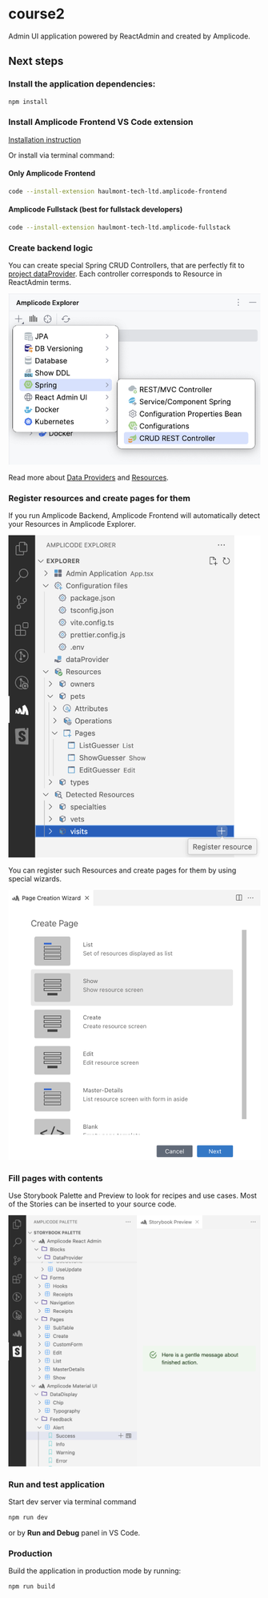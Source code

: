 # course2

Admin UI application powered by ReactAdmin and created by Amplicode.

## Next steps

### Install the application dependencies:

```sh
npm install
```

### Install Amplicode Frontend VS Code extension

[Installation instruction](https://amplicode.ru/documentation/installation-guide-vs-code/#ustanovka-rasshireniya-cherez-vs-code-extensions-panel)

Or install via terminal command:

#### Only Amplicode Frontend
```sh
code --install-extension haulmont-tech-ltd.amplicode-frontend
```
#### Amplicode Fullstack (best for fullstack developers)
```sh
code --install-extension haulmont-tech-ltd.amplicode-fullstack
```

### Create backend logic

You can create special Spring CRUD Controllers, that are perfectly fit to [project dataProvider](src/springDataProvider.ts). Each controller corresponds to Resource in ReactAdmin terms.

![CRUD Controller](https://github.com/Amplicode/amplicode-create-app/blob/master/media/create_crud_controller_action.png?raw=true)

Read more about [Data Providers](https://marmelab.com/react-admin/Architecture.html#providers) and [Resources](https://marmelab.com/react-admin/Resource.html).

### Register resources and create pages for them

If you run Amplicode Backend, Amplicode Frontend will automatically detect your Resources in Amplicode Explorer. 

![Explorer](https://github.com/Amplicode/amplicode-create-app/blob/master/media/amplicode_frontent_explorer.png?raw=true)

You can register such Resources and create pages for them by using special wizards.

![Wizard](https://github.com/Amplicode/amplicode-create-app/blob/master/media/page_wizard.png?raw=true)

### Fill pages with contents

Use Storybook Palette and Preview to look for recipes and use cases. Most of the Stories can be inserted to your source code.

![Storybook](https://github.com/Amplicode/amplicode-create-app/blob/master/media/storybook.png?raw=true)

### Run and test application

Start dev server via terminal command

```sh
npm run dev
```

or by <b>Run and Debug</b> panel in VS Code.

### Production

Build the application in production mode by running:

```sh
npm run build
```